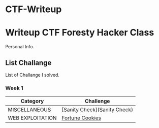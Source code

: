 # CTF-Writeup
# Writeup CTF Foresty Hacker Class
Personal Info.

## List Challange
List of Challange I solved.

### Week 1
| Category | Challenge |
| --- | --- |
| MISCELLANEOUS | [Sanity Check](Sanity Check)
| WEB EXPLOITATION | [Fortune Cookies](/Judul%202/)
 
